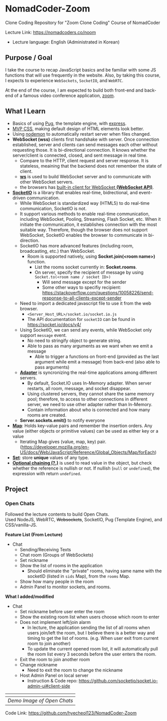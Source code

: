 # NomadCoder-Zoom

Clone Coding Repository for "Zoom Clone Coding" Course of NomadCoder

Lecture Link: https://nomadcoders.co/noom

- Lecture language: English (Administrated in Korean)

## Purpose / Goal

I take the course to recap JavaScript basics and be familiar with some JS functions that will use frequently in the website.
Also, by taking this course, I expects to experience `WebSockets`, `SocketIO`, and `WebRTC`.

At the end of the course, I am expected to build both front-end and back-end of a famous video conference application, [zoom](zoom.us).

## What I Learn

- Basics of using [Pug](https://pugjs.org/api/getting-started.html), the template engine, with [express](http://expressjs.com/).
- [MVP CSS](https://andybrewer.github.io/mvp/), making default design of HTML elements look better.
- Using [nodemon](https://nodemon.io/) to automatically restart server when files changed.
- **WebSocket (wss)** clients first handshake with server.
  Once connection established, server and clients can send messages each other without requesting those.
  It is bi-directional connection.
  It knows whether the server/client is connected, closed, and sent message in real time.
  - Compare to the HTTP, client request and server response.
    It is stateless, meaining that the backend does not remember the state of client.
  - [**ws**](https://www.npmjs.com/package/ws) is used to build WebSocket server and to communicate with other WebSocket servers.
  - the browsers has [built-in client for WebSocket **(WebSocket API)**](https://developer.mozilla.org/en-US/docs/Web/API/WebSocket).
- [**SocketIO**](https://socket.io/) is a library that enables real-time, bidrectional, and event-driven communication.
  - While WebSocket is standardized way (HTML5) to do real-time communication, SocketIO is not.
  - It support various methods to enable real-time communication, including WebSocket, Pooling, Streaming, Flash Socket, etc.
    When it initiate the communication, it establishes connection with the most suitable way.
    Therefore, though the browser does not support WebSocket, SocketIO enables the browser to communicate in bi-direction.
  - SocketIO has more advanced features (including room, broadcasting, etc.) than WebSocket.
    - Room is supported natively, using **Socket.join(\<room name>)** function.
      - List the rooms socket currently in: **Socket.rooms**.
      - On server, specify the recipient of message by using `Socket.to(<room name / socket ID>)`
        - Will send message except for the sender
        - Some other ways to specifiy recipient: https://stackoverflow.com/questions/10058226/send-response-to-all-clients-except-sender
  - Need to import a dedicated javascript file to use it from the web browser.
    - `<Server_Host_URL>/socket.io/socket.io.js`
    - The API documentation for `socketIO` can be found in https://socket.io/docs/v4/
  - Using SocketIO, we can send any events, while WebSocket only support `message` event.
    - No need to stringify object to generate string.
    - Able to pass as many arguments as we want when we emit a message
      - Able to trigger a functions on front-end (provided as the last argument while emit a message) from back-end (also able to pass arguments)
  - [**Adapter**](https://socket.io/docs/v4/adapter/) is syncronizing the real-time applications among different servers.
    - By default, Socket.IO uses In-Memory adapter.
      When server restarts, all room, message, and socket disappear.
    - Using clustered servers, they cannot share the same memory pool; therefore, to access to other connections in different server, we need to use other adapter rather than In-Memory.
    - Contain information about who is connected and how many rooms are created.
  - **Server.sockets.emit()** to notify everyone
- [**Map**](https://developer.mozilla.org/en-US/docs/Web/JavaScript/Reference/Global_Objects/Map): Holds key-value pairs and remember the insertion orders.
  Any value (either objects or primitive values) can be used as either key or a value
  - Iterating Map gives (value, map, key) pair. (https://developer.mozilla.org/en-US/docs/Web/JavaScript/Reference/Global_Objects/Map/forEach)
- [**Set**](https://developer.mozilla.org/en-US/docs/Web/JavaScript/Reference/Global_Objects/Set): store **unique** values of any type.
- [**Optional chaining (?.)**](https://developer.mozilla.org/en-US/docs/Web/JavaScript/Reference/Operators/Optional_chaining) is used to read value in the object, but check whether the reference is nullish or not.
  If nullish (`null` or `undefined`), the expression with return `undefined`.

## Project

### Open Chats

Followed the lecture contents to build Open Chats.  
Used NodeJS, WebRTC, ~~Websockets~~, SocketIO, Pug (Template Engine), and CSS/vanilla-JS.

**Feature List (From Lecture)**

- Chat
  - Sending/Receiving Texts
  - Chat room (Groups of WebSockets)
  - Set nickname
  - Show the list of rooms in the application
    - Should eliminate the "private" rooms, having same name with the socketID (listed in `sids` Map), from the `rooms` Map.
  - Show how many people in the room
  - Admin Panel to monitor sockets, and rooms.

**What I added/modified**

- Chat
  - Set nickname before user enter the room
  - Show the existing room list when users choose which room to enter
  - Does not implement left/join alarm
    - In lecture, the application sending the list of all rooms when users join/left the room, but I believe there is a better way and timing to get the list of rooms.
      (e.g. When user exit from current room to join another)
    - To update the current opened room list, it will automatically pull the room list every 3 seconds before the user enters the room.
  - Exit the room to join another room
  - Change nickname
    - Need to exit the room to change the nickname
  - Host Admin Panel on local server
    - Instruction & Code repo: https://github.com/socketio/socket.io-admin-ui#client-side

|           ![]()            |
| :------------------------: |
| _Demo Image of Open Chats_ |

Code Link: https://github.com/hyecheol123/NomadCoder-Zoom
